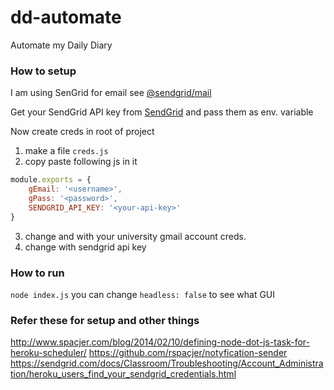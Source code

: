 # dd-automate
Automate my Daily Diary

### How to setup

I am using SenGrid for email see [@sendgrid/mail](https://github.com/sendgrid/sendgrid-nodejs/tree/master/packages/mail)

Get your SendGrid API key from [SendGrid](https://app.sendgrid.com/settings/api_keys) and pass them as env. variable

Now create creds in root of project

1. make a file `creds.js`
2. copy paste following js in it
```js
module.exports = {
    gEmail: '<username>',
    gPass: '<password>',
    SENDGRID_API_KEY: '<your-api-key>'
}
```
3. change <username> and <password> with your university gmail account creds.
4. change <your-api-key> with sendgrid api key

### How to run
`node index.js`
you can change `headless: false` to see what GUI 

### Refer these for setup and other things
http://www.spacjer.com/blog/2014/02/10/defining-node-dot-js-task-for-heroku-scheduler/
https://github.com/rspacjer/notyfication-sender
https://sendgrid.com/docs/Classroom/Troubleshooting/Account_Administration/heroku_users_find_your_sendgrid_credentials.html

